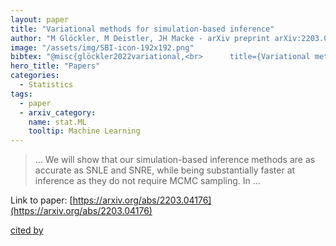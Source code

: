 ```yaml
---
layout: paper
title: "Variational methods for simulation-based inference"
author: "M Glöckler, M Deistler, JH Macke - arXiv preprint arXiv:2203.04176, 2022 - arxiv.org"
image: "/assets/img/SBI-icon-192x192.png"
bibtex: "@misc{glöckler2022variational,<br>      title={Variational methods for simulation-based inference}, <br>      author={Manuel Glöckler and Michael Deistler and Jakob H. Macke},<br>      year={2022},<br>      eprint={2203.04176},<br>      archivePrefix={arXiv},<br>      primaryClass={stat.ML}<br>}"
hero_title: "Papers"
categories:
  - Statistics
tags:
  - paper
  - arxiv_category:
    name: stat.ML
    tooltip: Machine Learning
---
```

>… We will show that our simulation-based inference methods are as accurate as SNLE and SNRE, while being substantially faster at inference as they do not require MCMC sampling. In …

Link to paper: [https://arxiv.org/abs/2203.04176](https://arxiv.org/abs/2203.04176)

[cited by](https://scholar.google.com/scholar?cites=16337891944937937425&as_sdt=2005&sciodt=0,5&hl=en&num=20)

